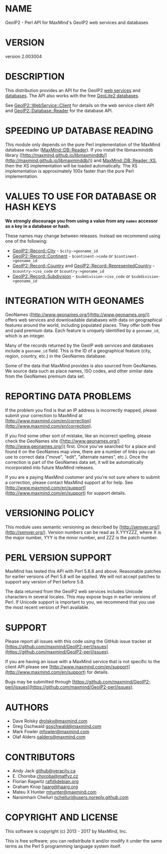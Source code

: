 # NAME

GeoIP2 - Perl API for MaxMind's GeoIP2 web services and databases

# VERSION

version 2.003004

# DESCRIPTION

This distribution provides an API for the GeoIP2
[web services](http://dev.maxmind.com/geoip/geoip2/web-services) and
[databases](http://dev.maxmind.com/geoip/geoip2/downloadable). The API also
works with the free
[GeoLite2 databases](http://dev.maxmind.com/geoip/geoip2/geolite2/).

See [GeoIP2::WebService::Client](https://metacpan.org/pod/GeoIP2::WebService::Client) for details on the web service client API
and [GeoIP2::Database::Reader](https://metacpan.org/pod/GeoIP2::Database::Reader) for the database API.

# SPEEDING UP DATABASE READING

This module only depends on the pure Perl implementation of the MaxMind
database reader ([MaxMind::DB::Reader](https://metacpan.org/pod/MaxMind::DB::Reader)). If you install the libmaxminddb
library ([http://maxmind.github.io/libmaxminddb/](http://maxmind.github.io/libmaxminddb/)) and
[MaxMind::DB::Reader::XS](https://metacpan.org/pod/MaxMind::DB::Reader::XS), then the XS implementation will be loaded
automatically. The XS implementation is approximately 100x faster than the
pure Perl implementation.

# VALUES TO USE FOR DATABASE OR HASH KEYS

**We strongly discourage you from using a value from any `names` accessor as
a key in a database or hash.**

These names may change between releases. Instead we recommend using one of the
following:

- [GeoIP2::Record::City](https://metacpan.org/pod/GeoIP2::Record::City) - `$city->geoname_id`
- [GeoIP2::Record::Continent](https://metacpan.org/pod/GeoIP2::Record::Continent) - `$continent->code` or `$continent->geoname_id`
- [GeoIP2::Record::Country](https://metacpan.org/pod/GeoIP2::Record::Country) and [GeoIP2::Record::RepresentedCountry](https://metacpan.org/pod/GeoIP2::Record::RepresentedCountry) - `$country->iso_code` or `$country->geoname_id`
- [GeoIP2::Record::Subdivision](https://metacpan.org/pod/GeoIP2::Record::Subdivision) - `$subdivision->iso_code` or `$subdivision->geoname_id`

# INTEGRATION WITH GEONAMES

GeoNames ([http://www.geonames.org/](http://www.geonames.org/)) offers web services and downloadable
databases with data on geographical features around the world, including
populated places. They offer both free and paid premium data. Each feature is
uniquely identified by a `geoname_id`, which is an integer.

Many of the records returned by the GeoIP web services and databases include a
`geoname_id` field. This is the ID of a geographical feature (city, region,
country, etc.) in the GeoNames database.

Some of the data that MaxMind provides is also sourced from GeoNames. We
source data such as place names, ISO codes, and other similar data from the
GeoNames premium data set.

# REPORTING DATA PROBLEMS

If the problem you find is that an IP address is incorrectly mapped, please
submit your correction to MaxMind at [http://www.maxmind.com/en/correction](http://www.maxmind.com/en/correction).

If you find some other sort of mistake, like an incorrect spelling, please
check the GeoNames site ([http://www.geonames.org/](http://www.geonames.org/)) first. Once you've searched
for a place and found it on the GeoNames map view, there are a number of links
you can use to correct data ("move", "edit", "alternate names", etc.). Once
the correction is part of the GeoNames data set, it will be automatically
incorporated into future MaxMind releases.

If you are a paying MaxMind customer and you're not sure where to submit a
correction, please contact MaxMind support at for help. See
[http://www.maxmind.com/en/support](http://www.maxmind.com/en/support) for support details.

# VERSIONING POLICY

This module uses semantic versioning as described by
[http://semver.org/](http://semver.org/). Version numbers can be read as X.YYYZZZ, where X is the
major number, YYY is the minor number, and ZZZ is the patch number.

# PERL VERSION SUPPORT

MaxMind has tested this API with Perl 5.8.8 and above. Reasonable patches for
earlier versions of Perl 5.8 will be applied. We will not accept patches to
support any version of Perl before 5.8.

The data returned from the GeoIP2 web services includes Unicode characters in
several locales. This may expose bugs in earlier versions of Perl. If Unicode
support is important to you, we recommend that you use the most recent version
of Perl available.

# SUPPORT

Please report all issues with this code using the GitHub issue tracker at
[https://github.com/maxmind/GeoIP2-perl/issues](https://github.com/maxmind/GeoIP2-perl/issues).

If you are having an issue with a MaxMind service that is not specific to the
client API please see [http://www.maxmind.com/en/support](http://www.maxmind.com/en/support) for details.

Bugs may be submitted through [https://github.com/maxmind/GeoIP2-perl/issues](https://github.com/maxmind/GeoIP2-perl/issues).

# AUTHORS

- Dave Rolsky <drolsky@maxmind.com>
- Greg Oschwald <goschwald@maxmind.com>
- Mark Fowler <mfowler@maxmind.com>
- Olaf Alders <oalders@maxmind.com>

# CONTRIBUTORS

- Andy Jack <github@veracity.ca>
- E. Choroba <choroba@matfyz.cz>
- Florian Ragwitz <rafl@debian.org>
- Graham Knop <haarg@haarg.org>
- Mateu X Hunter <mhunter@maxmind.com>
- Narsimham Chelluri <nchelluri@users.noreply.github.com>

# COPYRIGHT AND LICENSE

This software is copyright (c) 2013 - 2017 by MaxMind, Inc.

This is free software; you can redistribute it and/or modify it under
the same terms as the Perl 5 programming language system itself.
